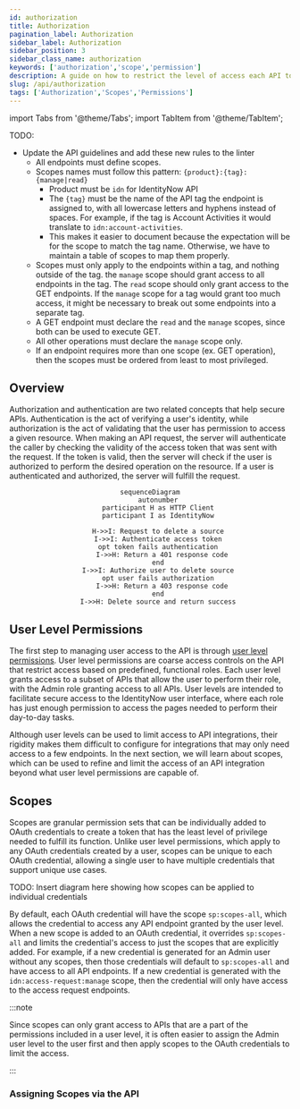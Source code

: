 ```yaml
---
id: authorization
title: Authorization
pagination_label: Authorization
sidebar_label: Authorization
sidebar_position: 3
sidebar_class_name: authorization
keywords: ['authorization','scope','permission']
description: A guide on how to restrict the level of access each API token has.
slug: /api/authorization
tags: ['Authorization','Scopes','Permissions']
---
```


import Tabs from '@theme/Tabs'; import TabItem from '@theme/TabItem';

TODO:

- Update the API guidelines and add these new rules to the linter
  - All endpoints must define scopes.  
  - Scopes names must follow this pattern: `{product}:{tag}:{manage|read}`
    - Product must be `idn` for IdentityNow API
    - The `{tag}` must be the name of the API tag the endpoint is assigned to, with all lowercase letters and hyphens instead of spaces.  For example, if the tag is Account Activities it would translate to `idn:account-activities`.
    - This makes it easier to document because the expectation will be for the scope to match the tag name.  Otherwise, we have to maintain a table of scopes to map them properly.
  - Scopes must only apply to the endpoints within a tag, and nothing outside of the tag.  the `manage` scope should grant access to all endpoints in the tag.  The `read` scope should only grant access to the GET endpoints.  If the `manage` scope for a tag would grant too much access, it might be necessary to break out some endpoints into a separate tag.
  - A GET endpoint must declare the `read` and the `manage` scopes, since both can be used to execute GET.
  - All other operations must declare the `manage` scope only.
  - If an endpoint requires more than one scope (ex. GET operation), then the scopes must be ordered from least to most privileged.

## Overview

Authorization and authentication are two related concepts that help secure APIs.  Authentication is the act of verifying a user's identity, while authorization is the act of validating that the user has permission to access a given resource.  When making an API request, the server will authenticate the caller by checking the validity of the access token that was sent with the request.  If the token is valid, then the server will check if the user is authorized to perform the desired operation on the resource.  If a user is authenticated and authorized, the server will fulfill the request.

<div align="center">

```mermaid
sequenceDiagram
    autonumber
    participant H as HTTP Client
    participant I as IdentityNow

    H->>I: Request to delete a source
    I->>I: Authenticate access token
    opt token fails authentication
      I->>H: Return a 401 response code
    end
    I->>I: Authorize user to delete source
    opt user fails authorization
      I->>H: Return a 403 response code
    end
    I->>H: Delete source and return success
```

</div>

## User Level Permissions

The first step to managing user access to the API is through [user level permissions](https://documentation.sailpoint.com/saas/help/common/users/user_level_matrix.html).  User level permissions are coarse access controls on the API that restrict access based on predefined, functional roles.  Each user level grants access to a subset of APIs that allow the user to perform their role, with the Admin role granting access to all APIs.  User levels are intended to facilitate secure access to the IdentityNow user interface, where each role has just enough permission to access the pages needed to perform their day-to-day tasks.  

Although user levels can be used to limit access to API integrations, their rigidity makes them difficult to configure for integrations that may only need access to a few endpoints.  In the next section, we will learn about scopes, which can be used to refine and limit the access of an API integration beyond what user level permissions are capable of.

## Scopes

Scopes are granular permission sets that can be individually added to OAuth credentials to create a token that has the least level of privilege needed to fulfill its function.  Unlike user level permissions, which apply to any OAuth credentials created by a user, scopes can be unique to each OAuth credential, allowing a single user to have multiple credentials that support unique use cases.

TODO: Insert diagram here showing how scopes can be applied to individual credentials

By default, each OAuth credential will have the scope `sp:scopes-all`, which allows the credential to access any API endpoint granted by the user level.  When a new scope is added to an OAuth credential, it overrides `sp:scopes-all` and limits the credential's access to just the scopes that are explicitly added.  For example, if a new credential is generated for an Admin user without any scopes, then those credentials will default to `sp:scopes-all` and have access to all API endpoints.  If a new credential is generated with the `idn:access-request:manage` scope, then the credential will only have access to the access request endpoints.

:::note

Since scopes can only grant access to APIs that are a part of the permissions included in a user level, it is often easier to assign the Admin user level to the user first and then apply scopes to the OAuth credentials to limit the access.

:::

### Assigning Scopes via the API
